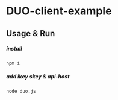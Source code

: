 # DUO-client-example

## Usage & Run ##

##### install #####
``` npm i ```
##### add ikey skey & api-host #####
``` node duo.js ```
